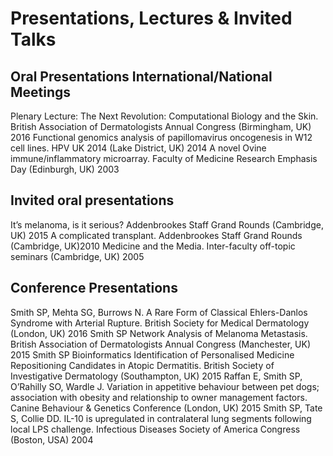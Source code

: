 
# Presentations, Lectures & Invited Talks

## Oral Presentations International/National Meetings 

Plenary Lecture: The Next Revolution: Computational Biology and the Skin. British Association of Dermatologists Annual Congress (Birmingham, UK) 2016 
Functional genomics analysis of papillomavirus oncogenesis in W12 cell lines. HPV UK 2014 (Lake District, UK) 2014 
A novel Ovine immune/inflammatory microarray. Faculty of Medicine Research Emphasis Day (Edinburgh, UK) 2003

## Invited oral presentations
It’s melanoma, is it serious? Addenbrookes Staff Grand Rounds (Cambridge, UK) 2015 
A complicated transplant. Addenbrookes Staff Grand Rounds (Cambridge, UK)2010 
Medicine and the Media. Inter-faculty off-topic seminars (Cambridge, UK) 2005

## Conference Presentations

Smith SP, Mehta SG, Burrows N. A Rare Form of Classical Ehlers-Danlos Syndrome with Arterial Rupture. British Society for Medical Dermatology (London, UK) 2016 Smith SP Network Analysis of Melanoma Metastasis. British Association of Dermatologists Annual Congress (Manchester, UK) 2015 Smith SP Bioinformatics Identification of Personalised Medicine Repositioning Candidates in Atopic Dermatitis. British Society of Investigative Dermatology (Southampton, UK) 2015 Raffan E, Smith SP, O’Rahilly SO, Wardle J. Variation in appetitive behaviour between pet dogs; association with obesity and relationship to owner management factors. Canine Behaviour & Genetics Conference (London, UK) 2015 Smith SP, Tate S, Collie DD. IL-10 is upregulated in contralateral lung segments following local LPS challenge. Infectious Diseases Society of America Congress (Boston, USA) 2004
